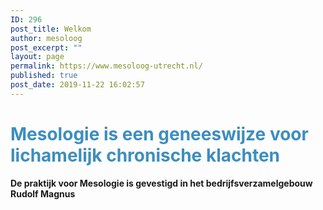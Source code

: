 ```yaml
---
ID: 296
post_title: Welkom
author: mesoloog
post_excerpt: ""
layout: page
permalink: https://www.mesoloog-utrecht.nl/
published: true
post_date: 2019-11-22 16:02:57
---
```

<!-- wp:heading {"align":"center","level":1,"customTextColor":"#3c8ebe"} -->
<h1 class="has-text-color has-text-align-center" style="color:#3c8ebe"><strong>Mesologie is een geneeswijze voor lichamelijk chronische klachten</strong></h1>
<!-- /wp:heading -->

<!-- wp:paragraph {"align":"center","fontSize":"medium"} -->
<p class="has-text-align-center has-medium-font-size"><strong>De praktijk voor Mesologie is gevestigd in het bedrijfsverzamelgebouw Rudolf Magnus</strong></p>
<!-- /wp:paragraph -->

<!-- wp:image {"align":"center","id":285,"sizeSlug":"large"} -->
<div class="wp-block-image"><figure class="aligncenter size-large"><img src="https://www.mesoloog-utrecht.nl/wp-content/uploads/2019/11/Logo-NVVM.jpg" alt="" class="wp-image-285"/></figure></div>
<!-- /wp:image -->